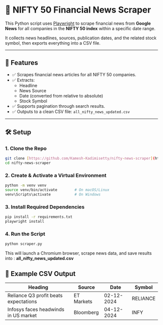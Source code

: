 # 📰 NIFTY 50 Financial News Scraper

This Python script uses [Playwright](https://playwright.dev/python/) to scrape financial news from **Google News** for all companies in the **NIFTY 50 index** within a specific date range.

It collects news headlines, sources, publication dates, and the related stock symbol, then exports everything into a CSV file.

---

## 📌 Features

- ✅ Scrapes financial news articles for all NIFTY 50 companies.
- ✅ Extracts:
  - Headline
  - News Source
  - Date (converted from relative to absolute)
  - Stock Symbol
- ✅ Supports pagination through search results.
- ✅ Outputs to a clean CSV file: `all_nifty_news_updated.csv`

---

## 🛠 Setup

### 1. Clone the Repo

```bash
git clone [https://github.com/Kamesh-Kadimisetty/nifty-news-scraper](https://github.com/Kamesh-Kadimisetty/Nifty_news_scraper/)
cd nifty-news-scraper
```

### 2. Create & Activate a Virtual Environment
```bash
python -m venv venv
source venv/bin/activate        # On macOS/Linux
venv\Scripts\activate           # On Windows
```

### 3. Install Required Dependencies
```bash
pip install -r requirements.txt
playwright install
```

### 4. Run the Script
```bash
python scraper.py
```
This will launch a Chromium browser, scrape news data, and save results into : **all_nifty_news_updated.csv**
## 🧾 Example CSV Output

| Heading                                 | Source      | Date       | Symbol   |
|-----------------------------------------|-------------|------------|----------|
| Reliance Q3 profit beats expectations   | ET Markets  | 02-12-2024 | RELIANCE |
| Infosys faces headwinds in US market    | Bloomberg   | 04-12-2024 | INFY     |



